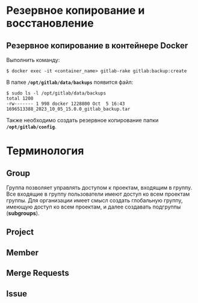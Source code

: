 # Резервное копирование и восстановление
## Резервное копирование в контейнере Docker
Выполнить команду:
```shell
$ docker exec -it <container_name> gitlab-rake gitlab:backup:create
```
В папке **`/opt/gitlab/data/backups`** появится файл:
```shell
$ sudo ls -l /opt/gitlab/data/backups
total 1200
-rw------- 1 998 docker 1228800 Oct  5 16:43 1696513388_2023_10_05_15.0.0_gitlab_backup.tar
```
Также необходимо создать резервное копирование папки **`/opt/gitlab/config`**.
# Терминология
## Group
Группа позволяет управлять доступом к проектам, входящим в группу. Все входящие в группу пользователи имеют доступ ко всем проектам группы. Для организации имеет смысл создать глобальную группу, имеющую доступ ко всем проектам, и далее создавать подгруппы (**subgroups**).
## Project
## Member
## Merge Requests
## Issue
